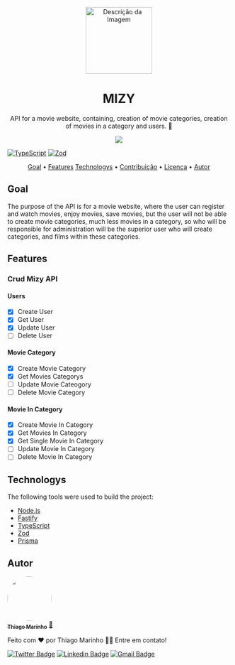 <p align="center">
    <img src="https://drive.google.com/uc?id=1GTQ5g2pOOy_f_mQX7qHH6T9xW3yOKnoG" alt="Descrição da Imagem" style="width: 150px; height: auto;">
</p>

<h1 align="center"> MIZY</h1>
<p align="center"> API for a movie website, containing, creation of movie categories, creation of movies in a category and users. 💜</p>

<p align='center'>
<img src="https://img.shields.io/static/v1?label=API&message=Mizy&color=7159c1&style=for-the-badge&logo=prisma"/>

[![TypeScript](https://img.shields.io/badge/--3178C6?logo=typescript&logoColor=ffffff)](https://www.typescriptlang.org/)
[![Zod](https://img.shields.io/badge/--10b981?logo=zod&logoColor=ffffff)]()
</p>

<p align="center">
 <a href="#goal">Goal</a> •
 <a href="#features">Features</a>
 <a href="#technologys">Technologys</a> • 
 <a href="#contribuicao">Contribuição</a> • 
 <a href="#licenc-a">Licença</a> • 
 <a href="#autor">Autor</a>
</p>

## Goal
The purpose of the API is for a movie website, where the user can register and watch movies, enjoy movies, save movies, but the user will not be able to create movie categories, much less movies in a category, so who will be responsible for administration will be the superior user who will create categories, and films within these categories. 

## Features
### Crud Mizy API
#### Users
- [x] Create User
- [x] Get User
- [x] Update User
- [ ] Delete User
#### Movie Category
- [x] Create Movie Category
- [x] Get Movies Categorys
- [ ] Update Movie Cateogory
- [ ] Delete Movie Category
#### Movie In Category
- [x] Create Movie In Category
- [x] Get Movies In Category
- [x] Get Single Movie In Category
- [ ] Update Movie In Category 
- [ ] Delete Movie In Category

## Technologys 
The following tools were used to build the project:

- [Node.js](https://nodejs.org/en/)
- [Fastify](https://fastify.dev/)
- [TypeScript](https://www.typescriptlang.org/)
- [Zod](https://zod.dev/)
- [Prisma](https://www.prisma.io/)

## Autor

<a href="https://blog.rocketseat.com.br/author/thiago/">
 <img style="border-radius: 50%;" src="https://avatars3.githubusercontent.com/u/380327?s=460&u=61b426b901b8fe02e12019b1fdb67bf0072d4f00&v=4" width="100px;" alt=""/>
 <br />
 <sub><b>Thiago Marinho</b></sub></a> <a href="https://blog.rocketseat.com.br/author/thiago//" title="Rocketseat">🚀</a>


Feito com ❤️ por Thiago Marinho 👋🏽 Entre em contato!

[![Twitter Badge](https://img.shields.io/badge/-@tgmarinho-1ca0f1?style=flat-square&labelColor=1ca0f1&logo=twitter&logoColor=white&link=https://twitter.com/tgmarinho)](https://twitter.com/tgmarinho) [![Linkedin Badge](https://img.shields.io/badge/-Thiago-blue?style=flat-square&logo=Linkedin&logoColor=white&link=https://www.linkedin.com/in/tgmarinho/)](https://www.linkedin.com/in/tgmarinho/) 
[![Gmail Badge](https://img.shields.io/badge/-tgmarinho@gmail.com-c14438?style=flat-square&logo=Gmail&logoColor=white&link=mailto:tgmarinho@gmail.com)](mailto:tgmarinho@gmail.com)






